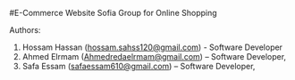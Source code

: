 #E-Commerce Website
Sofia Group for Online Shopping 

Authors: 
1. Hossam Hassan (hossam.sahss120@gmail.com) - Software Developer
2. Ahmed Elrmam (Ahmedredaelrmam@gmail.com) – Software Developer,
3. Safa Essam (safaessam610@gmail.com) – Software Developer,





